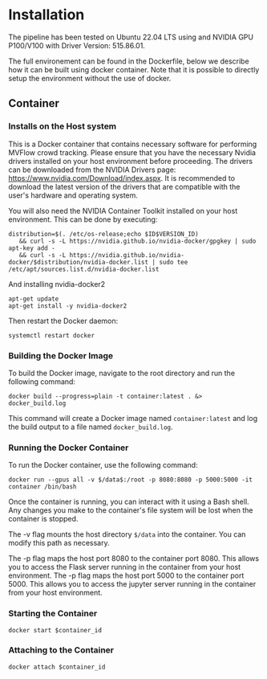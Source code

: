 # Installation

The pipeline has been tested on Ubuntu 22.04 LTS using and NVIDIA GPU P100/V100 with Driver Version: 515.86.01.

The full environement can be found in the Dockerfile, below we describe how it can be built using docker container. Note that it is possible to directly setup the environment without the use of docker.

## Container


### Installs on the Host system

This is a Docker container that contains necessary software for performing MVFlow crowd tracking. Please ensure that you have the necessary Nvidia drivers installed on your host environment before proceeding. The drivers can be downloaded from the NVIDIA Drivers page: https://www.nvidia.com/Download/index.aspx. It is recommended to download the latest version of the drivers that are compatible with the user's hardware and operating system.

You will also need the NVIDIA Container Toolkit installed on your host environment. This can be done by executing:

```
distribution=$(. /etc/os-release;echo $ID$VERSION_ID) 
   && curl -s -L https://nvidia.github.io/nvidia-docker/gpgkey | sudo apt-key add - 
   && curl -s -L https://nvidia.github.io/nvidia-docker/$distribution/nvidia-docker.list | sudo tee /etc/apt/sources.list.d/nvidia-docker.list
```
And installing nvidia-docker2

```
apt-get update
apt-get install -y nvidia-docker2
```

Then restart the Docker daemon:

```
systemctl restart docker
```

### Building the Docker Image

To build the Docker image, navigate to the root directory and run the following command:

`docker build --progress=plain -t container:latest . &> docker_build.log`


This command will create a Docker image named `container:latest` and log the build output to a file named `docker_build.log`. 

### Running the Docker Container

To run the Docker container, use the following command:

`docker run --gpus all -v $/data$:/root -p 8080:8080 -p 5000:5000 -it container /bin/bash`

Once the container is running, you can interact with it using a Bash shell. Any changes you make to the container's file system will be lost when the container is stopped.

The -v flag mounts the host directory `$/data` into the container. You can modify this path as necessary.

The -p flag maps the host port 8080 to the container port 8080. This allows you to access the Flask server running in the container from your host environment.
The -p flag maps the host port 5000 to the container port 5000. This allows you to access the jupyter server running in the container from your host environment.

### Starting the Container

`docker start $container_id`

### Attaching to the Container

`docker attach $container_id`